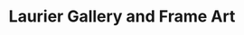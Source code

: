 ---
title: "Laurier Gallery and Frame Art"
url: /toronto/laurier-gallery-and-frame-art/
shop: Kunst
---